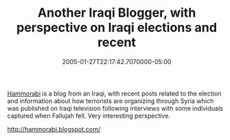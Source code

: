 ﻿---
title: Another Iraqi Blogger, with perspective on Iraqi elections and recent
date: "2005-01-27T22:17:42.7070000-05:00"
description: Hammorabi is a blog from an Iraqi, with recent posts related to the election and information about how terrorists are organizing through Syria which was published on Iraqi television following interviews with some individuals captured when Fallujah fell. Very interesting perspective.
featuredImage: img/9286-featured.png
---

[Hammorabi](http://hammorabi.blogspot.com/) is a blog from an Iraqi, with recent posts related to the election and information about how terrorists are organizing through Syria which was published on Iraqi television following interviews with some individuals captured when Fallujah fell. Very interesting perspective.

<http://hammorabi.blogspot.com/>

